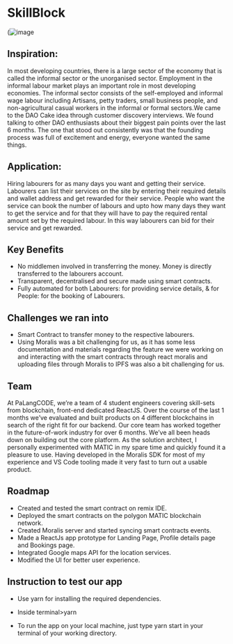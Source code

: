 # SkillBlock

(![image](https://user-images.githubusercontent.com/57106562/169694281-f0228a22-163b-4886-922d-e55c9b1bd3ba.png)

## Inspiration:

In most developing countries, there is a large sector of the economy that is called the informal sector or the unorganised sector. Employment in the informal labour market plays an important role in most developing economies. The informal sector consists of the self-employed and informal wage labour including Artisans, petty traders, small business people, and non-agricultural casual workers in the informal or formal sectors.We came to the DAO Cake idea through customer discovery interviews. We found talking to other DAO enthusiasts about their biggest pain points over the last 6 months. The one that stood out consistently was that the founding process was full of excitement and energy, everyone wanted the same things.


## Application:

Hiring labourers for as many days you want and getting their service. 
Labourers can list their services on the site by entering their required details and wallet address and get rewarded for their service. 
People who want the service can book the number of labours and upto how many days they want to get the service and for that they will have to pay the required rental amount set by the required labour. In this way labourers can bid for their service and get rewarded.


## Key Benefits

- No middlemen involved in transferring the money. Money is directly transferred to the labourers account.
- Transparent, decentralised and secure made using smart contracts.
- Fully automated for both Labourers: for providing service details, & for People: for the booking of Labourers.


## Challenges we ran into

- Smart Contract to transfer money to the respective labourers.
- Using Moralis was a bit challenging for us, as it has some less documentation and materials regarding the feature we were working on and interacting with the smart contracts through react moralis and uploading files through Moralis to IPFS was also a bit challenging for us.


## Team

At PaLangCODE, we’re a team of 4 student engineers covering skill-sets from blockchain, front-end dedicated ReactJS. Over the course of the last 1 months we’ve evaluated and built products on 4 different blockchains in search of the right fit for our backend. Our core team has worked together in the future-of-work industry for over 6 months. We’ve all been heads down on building out the core platform. As the solution architect, I personally experimented with MATIC in my spare time and quickly found it a pleasure to use. Having developed in the Moralis SDK for most of my experience and VS Code tooling made it very fast to turn out a usable product.




## Roadmap

- Created and tested the smart contract on remix IDE.
- Deployed the smart contracts on the polygon MATIC blockchain network.
- Created Moralis server and started syncing smart contracts events.
- Made a ReactJs app prototype for Landing Page, Profile details page and Bookings page.
- Integrated Google maps API for the location services.
- Modified the UI for better user experience.


## Instruction to test our app

- Use yarn for installing the required dependencies.

- Inside terminal>yarn

- To run the app on your local machine, just type yarn start in your terminal of your working directory.



